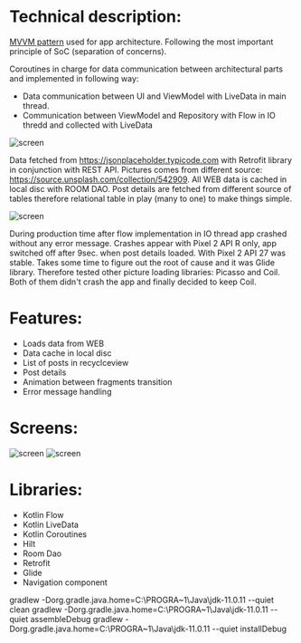 # Technical description:
[MVVM pattern](https://developer.android.com/jetpack/guide#overview) used for app architecture. Following the most important principle of SoC (separation of concerns).

Coroutines in charge for data communication between architectural parts and implemented in following way:
 - Data communication between UI and ViewModel with LiveData in main thread. 
 - Communication between ViewModel and Repository with Flow in IO thredd and collected with LiveData
 
![screen](livedata_with_coroutines_and_flow_SMALL.png)

Data fetched from https://jsonplaceholder.typicode.com with Retrofit library in conjunction with REST API. Pictures comes from different source: https://source.unsplash.com/collection/542909.
All WEB data is cached in local disc with ROOM DAO. Post details are fetched from different source of tables therefore relational table in play (many to one) to make things simple.

![screen](sql_many_to_one_relationships_SMALL.png)

During production time after flow implementation in IO thread app crashed without any error message. Crashes appear with Pixel 2 API R only, app switched off after 9sec. when post details loaded. With Pixel 2 API 27 was stable. Takes some time to figure out the root of cause and it was Glide library. Therefore tested other picture loading libraries: Picasso and Coil. Both of them didn't crash the app and finally  decided  to keep Coil.


# Features:
*	Loads data from WEB
*	Data cache in local disc
*	List of posts in recyclceview
*	Post details
*	Animation between fragments transition
*	Error message handling

# Screens:
![screen](Screenshot_1.png)
![screen](Screenshot_2.png)

# Libraries:
*	Kotlin Flow
*	Kotlin LiveData
*	Kotlin Coroutines
*	Hilt
*	Room Dao
*	Retrofit
*	Glide
*	Navigation component


gradlew -Dorg.gradle.java.home=C:\PROGRA~1\Java\jdk-11.0.11 --quiet clean
gradlew -Dorg.gradle.java.home=C:\PROGRA~1\Java\jdk-11.0.11 --quiet assembleDebug
gradlew -Dorg.gradle.java.home=C:\PROGRA~1\Java\jdk-11.0.11 --quiet installDebug
